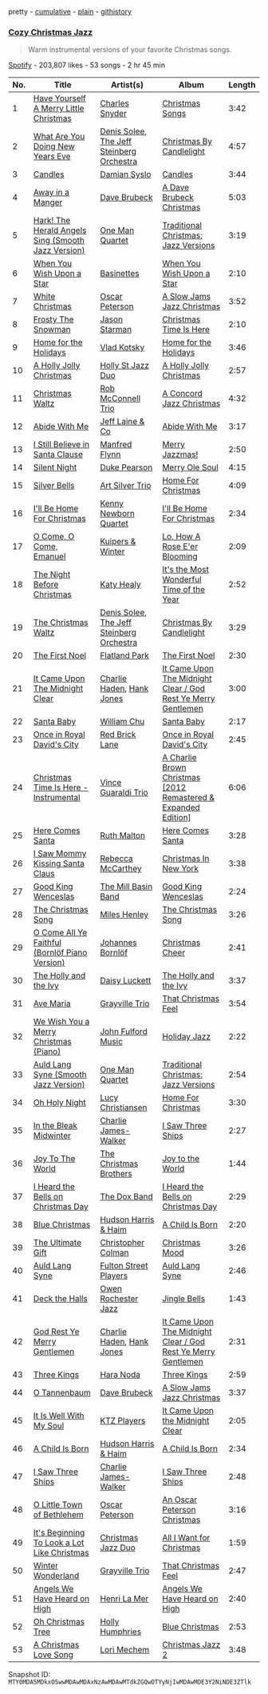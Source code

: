 pretty - [cumulative](/playlists/cumulative/37i9dQZF1DWU0r6G8OGirN.md) - [plain](/playlists/plain/37i9dQZF1DWU0r6G8OGirN) - [githistory](https://github.githistory.xyz/mackorone/spotify-playlist-archive/blob/main/playlists/plain/37i9dQZF1DWU0r6G8OGirN)

### [Cozy Christmas Jazz](https://open.spotify.com/playlist/37i9dQZF1DWU0r6G8OGirN)

> Warm instrumental versions of your favorite Christmas songs.

[Spotify](https://open.spotify.com/user/spotify) - 203,807 likes - 53 songs - 2 hr 45 min

| No. | Title | Artist(s) | Album | Length |
|---|---|---|---|---|
| 1 | [Have Yourself A Merry Little Christmas](https://open.spotify.com/track/6boYat9zHcJseJJKBCKRS6) | [Charles Snyder](https://open.spotify.com/artist/29L67ywhlU9XACCtmJQMSr) | [Christmas Songs](https://open.spotify.com/album/5HbLO8vIITOIGpNGc5q8My) | 3:42 |
| 2 | [What Are You Doing New Years Eve](https://open.spotify.com/track/1fnKHY9FBFexqlx69unvhd) | [Denis Solee](https://open.spotify.com/artist/2D90eAxzLfSL7KkvptyUtF), [The Jeff Steinberg Orchestra](https://open.spotify.com/artist/3rw5T4cOHin6M1Jaf912oJ) | [Christmas By Candlelight](https://open.spotify.com/album/3tSZBHIEPQo1nOrniwqadI) | 4:57 |
| 3 | [Candles](https://open.spotify.com/track/4LBOStx3RgmDRT6qo0sAbe) | [Damian Syslo](https://open.spotify.com/artist/16zAiqqDsHkJ3UPqS9vQiu) | [Candles](https://open.spotify.com/album/6KbPiTD5ECm71o5y9cIbPv) | 3:44 |
| 4 | [Away in a Manger](https://open.spotify.com/track/3qqXv1t6AiCQo8uspabP6g) | [Dave Brubeck](https://open.spotify.com/artist/3kUKwTJdH8FuWzF8p6Dg9E) | [A Dave Brubeck Christmas](https://open.spotify.com/album/01wioMpjriFWJ0ohTuNTMy) | 5:03 |
| 5 | [Hark! The Herald Angels Sing \(Smooth Jazz Version\)](https://open.spotify.com/track/3CtCdVoPoB3IALr4erTZr8) | [One Man Quartet](https://open.spotify.com/artist/2GqlTLOYyA46OpPIhwJJF8) | [Traditional Christmas: Jazz Versions](https://open.spotify.com/album/5z45Sva7XDllFlf2CkSWUC) | 3:19 |
| 6 | [When You Wish Upon a Star](https://open.spotify.com/track/1RS0fQUXF7GJRC5SJwX6MW) | [Basinettes](https://open.spotify.com/artist/3PGR6FLLZdC24ZKvow1IQQ) | [When You Wish Upon a Star](https://open.spotify.com/album/45GERqZgHo745HSE9VgjgN) | 2:10 |
| 7 | [White Christmas](https://open.spotify.com/track/2dvU6xGERLJVghYFioPgmf) | [Oscar Peterson](https://open.spotify.com/artist/6zkX5fhrSD4tdVOmimR9wB) | [A Slow Jams Jazz Christmas](https://open.spotify.com/album/7CVYLI6ozhkfiV8Lken1OQ) | 3:52 |
| 8 | [Frosty The Snowman](https://open.spotify.com/track/1vhjeweVA3yg4cwWZgtSCj) | [Jason Starman](https://open.spotify.com/artist/52a7FDR4OUPloosqc20P3K) | [Christmas Time Is Here](https://open.spotify.com/album/4QieYF9NU48QWzoazTI7C9) | 2:10 |
| 9 | [Home for the Holidays](https://open.spotify.com/track/6M2ZatEcMJNWrhm7dF8h6M) | [Vlad Kotsky](https://open.spotify.com/artist/4dXJTtjTNvhUGdt2j7CU2M) | [Home for the Holidays](https://open.spotify.com/album/3mcRjaxQEF83X8u7PWHqba) | 3:46 |
| 10 | [A Holly Jolly Christmas](https://open.spotify.com/track/1pIu25hl8EmtdXTHQqV51T) | [Holly St Jazz Duo](https://open.spotify.com/artist/5v5Z6rjlMk2Kp4wBxxNv80) | [A Holly Jolly Christmas](https://open.spotify.com/album/2OjP7B1WKh8VcezjQnJ85k) | 2:57 |
| 11 | [Christmas Waltz](https://open.spotify.com/track/0myOinmRDkfWlHnG2wIFzh) | [Rob McConnell Trio](https://open.spotify.com/artist/53mwOK94FGkKKUBUq9jGTx) | [A Concord Jazz Christmas](https://open.spotify.com/album/3cR6XhgcN0mAP5bGVF9ghX) | 4:32 |
| 12 | [Abide With Me](https://open.spotify.com/track/7qPYEUXACuFdUyywP24ZvO) | [Jeff Laine & Co](https://open.spotify.com/artist/4i2Ps9G6SHd16reEGA5xva) | [Abide With Me](https://open.spotify.com/album/5zBhekiGUyciT3kBry7MRp) | 3:17 |
| 13 | [I Still Believe in Santa Clause](https://open.spotify.com/track/23SGz7Wz2c5A9830LLUCdH) | [Manfred Flynn](https://open.spotify.com/artist/1zGhQhooGB9J162ncgrR68) | [Merry Jazzmas!](https://open.spotify.com/album/3VycMqU4q8PbpBMVUiGV4i) | 2:50 |
| 14 | [Silent Night](https://open.spotify.com/track/27N4Y24PdcXZtR4IJ40Fhz) | [Duke Pearson](https://open.spotify.com/artist/2SZ1e7QHN5jon9tpSpQl44) | [Merry Ole Soul](https://open.spotify.com/album/2Px6XKffVuuPx6zaTEDwlx) | 4:15 |
| 15 | [Silver Bells](https://open.spotify.com/track/5cT9UuSKWfCYbDCDQwS2aY) | [Art Silver Trio](https://open.spotify.com/artist/1IdNwXpBJIXak2tdHmICgT) | [Home For Christmas](https://open.spotify.com/album/1K6iFbZbde2NZetHrW1Jj0) | 4:09 |
| 16 | [I'll Be Home For Christmas](https://open.spotify.com/track/6SlcxJo8k3JvrVCeJMiR54) | [Kenny Newborn Quartet](https://open.spotify.com/artist/5JeUKcanK05Vowdds5ynwE) | [I'll Be Home For Christmas](https://open.spotify.com/album/58w2vMY1WFh3Q0hTBIWQxn) | 2:34 |
| 17 | [O Come, O Come, Emanuel](https://open.spotify.com/track/1vx0XNUpmrALy5N9SN4GP5) | [Kuipers & Winter](https://open.spotify.com/artist/1afLjwMvnNhyy6JpewWpeK) | [Lo, How A Rose E'er Blooming](https://open.spotify.com/album/14HGV5wCgntXHX62s5RiII) | 2:09 |
| 18 | [The Night Before Christmas](https://open.spotify.com/track/3qYP1z6cSQuTUosdMURZtw) | [Katy Healy](https://open.spotify.com/artist/4FSVptHzrQg8goD1Evmdgo) | [It's the Most Wonderful Time of the Year](https://open.spotify.com/album/3jkYXSoDo3mH23yZaTVy6W) | 2:52 |
| 19 | [The Christmas Waltz](https://open.spotify.com/track/7o2tVlkdxa178FviUjEfG8) | [Denis Solee](https://open.spotify.com/artist/2D90eAxzLfSL7KkvptyUtF), [The Jeff Steinberg Orchestra](https://open.spotify.com/artist/3rw5T4cOHin6M1Jaf912oJ) | [Christmas By Candlelight](https://open.spotify.com/album/3tSZBHIEPQo1nOrniwqadI) | 3:29 |
| 20 | [The First Noel](https://open.spotify.com/track/4pVxflK7JBEAzj4pEY8G8e) | [Flatland Park](https://open.spotify.com/artist/6xOql32xqR0X46QkNLCzPd) | [The First Noel](https://open.spotify.com/album/0UykYUfd6JfL0WXXqbKGiX) | 2:30 |
| 21 | [It Came Upon The Midnight Clear](https://open.spotify.com/track/7kgBkrinjUUCan2juXayQZ) | [Charlie Haden](https://open.spotify.com/artist/5Pqc0ZFA20Y9zGJZ3ojUin), [Hank Jones](https://open.spotify.com/artist/0BhFfJmScFj7OzqVaDqnSv) | [It Came Upon The Midnight Clear / God Rest Ye Merry Gentlemen](https://open.spotify.com/album/5MkXBVo1xAvfjfTg6Sn6yP) | 3:00 |
| 22 | [Santa Baby](https://open.spotify.com/track/4t7gSDW8t9Nzoy3z63Q253) | [William Chu](https://open.spotify.com/artist/1OMbaqIBBz86y7FdoMcwMv) | [Santa Baby](https://open.spotify.com/album/0oVxHx60zwj8nRiPgkcDGp) | 2:17 |
| 23 | [Once in Royal David's City](https://open.spotify.com/track/68ugUmH1wjIN0vCR98sC7G) | [Red Brick Lane](https://open.spotify.com/artist/2zw8MpGMCASv0YfeAuUUzJ) | [Once in Royal David's City](https://open.spotify.com/album/5dDT9Nh3MCITsacmvIv6lp) | 2:45 |
| 24 | [Christmas Time Is Here \- Instrumental](https://open.spotify.com/track/4DphT1rljbJjbK9WdrR1zI) | [Vince Guaraldi Trio](https://open.spotify.com/artist/4ytkhMSAnrDP8XzRNlw9FS) | [A Charlie Brown Christmas \[2012 Remastered & Expanded Edition\]](https://open.spotify.com/album/7DuJYWu66RPdcekF5TuZ7w) | 6:06 |
| 25 | [Here Comes Santa](https://open.spotify.com/track/7dXYFKVoQhAkrY9U2qQzpA) | [Ruth Malton](https://open.spotify.com/artist/2mm0psmPDIsQH3XtQGsl25) | [Here Comes Santa](https://open.spotify.com/album/6ZLd0vpnu2UBLUN7gGUeQk) | 3:28 |
| 26 | [I Saw Mommy Kissing Santa Claus](https://open.spotify.com/track/5DLLYzJ575Fm5nO9JMz1Qb) | [Rebecca McCarthey](https://open.spotify.com/artist/6jwFngKucSiFvC4ZnyNuSq) | [Christmas In New York](https://open.spotify.com/album/2f1Yvqn1ObgJjAZahXKAsW) | 3:38 |
| 27 | [Good King Wenceslas](https://open.spotify.com/track/2ZSUAGIAUGFRBifcs0SuNt) | [The Mill Basin Band](https://open.spotify.com/artist/4lMgo5IwaCdF1fRSdubcUU) | [Good King Wenceslas](https://open.spotify.com/album/3hgjaTTBTZVIHuXLbUN5my) | 2:24 |
| 28 | [The Christmas Song](https://open.spotify.com/track/0QxOpxLx8FEVOYDtnLbS3U) | [Miles Henley](https://open.spotify.com/artist/1eBBS6WRUF3I0JGkLMHtNt) | [The Christmas Song](https://open.spotify.com/album/4tAD85fBWxNxfI1VjoermN) | 3:26 |
| 29 | [O Come All Ye Faithful \(Bornlöf Piano Version\)](https://open.spotify.com/track/2xHCs5TFxAmOCo3lR6r7D3) | [Johannes Bornlöf](https://open.spotify.com/artist/1yLIaxyVkZnLMXhfRSYEjV) | [Christmas Cheer](https://open.spotify.com/album/4YT1l7sAjsWq86iZLyEef0) | 2:41 |
| 30 | [The Holly and the Ivy](https://open.spotify.com/track/0F8ZbcUtitZnH2b9E2azZa) | [Daisy Luckett](https://open.spotify.com/artist/2tVudUZYXpEdgAK3TDPYoH) | [The Holly and the Ivy](https://open.spotify.com/album/0RFl5bt4ejJMnGGZR21BWe) | 3:37 |
| 31 | [Ave Maria](https://open.spotify.com/track/4Ed2ZWI33fojtD1FRhVk29) | [Grayville Trio](https://open.spotify.com/artist/6ll13Y20dnndy8mAuF9tgk) | [That Christmas Feel](https://open.spotify.com/album/1eRIaiBeErayP8Cfve02kJ) | 3:54 |
| 32 | [We Wish You a Merry Christmas \(Piano\)](https://open.spotify.com/track/46o7C7eAk0MHuRIoniPfwZ) | [John Fulford Music](https://open.spotify.com/artist/6CL7c5qT8oda6dIdyOoXTz) | [Holiday Jazz](https://open.spotify.com/album/4Y5LPU1oUNQUGPNOEq8Jkm) | 2:22 |
| 33 | [Auld Lang Syne \(Smooth Jazz Version\)](https://open.spotify.com/track/6ds2UE6EaWhrimlqeacaVr) | [One Man Quartet](https://open.spotify.com/artist/2GqlTLOYyA46OpPIhwJJF8) | [Traditional Christmas: Jazz Versions](https://open.spotify.com/album/5Ci9GLG88dVLPuQn1Qn6Hl) | 2:54 |
| 34 | [Oh Holy Night](https://open.spotify.com/track/1sCwaLpoN8VitJIYHgWZei) | [Lucy Christiansen](https://open.spotify.com/artist/7MEdErlyxiA996mSCEy9l0) | [Home For Christmas](https://open.spotify.com/album/2TH7H24oY5NaW44MILtcPK) | 3:30 |
| 35 | [In the Bleak Midwinter](https://open.spotify.com/track/5QCub19WJvIa3TDtJaHl8I) | [Charlie James\-Walker](https://open.spotify.com/artist/7apm9TJQ66v5ykLahf9B3U) | [I Saw Three Ships](https://open.spotify.com/album/72Eg5ywjro4gFFqgG8ewqS) | 2:27 |
| 36 | [Joy To The World](https://open.spotify.com/track/1HPF2x2SgdWwrGVgPh16ki) | [The Christmas Brothers](https://open.spotify.com/artist/4hq9JfKZqh3qDuAvRZK81e) | [Joy to the World](https://open.spotify.com/album/1kezJtycElHPKwIsI6x1ur) | 1:44 |
| 37 | [I Heard the Bells on Christmas Day](https://open.spotify.com/track/5i5I6SXrI8No6aEHrGlzIx) | [The Dox Band](https://open.spotify.com/artist/5nk8TLI3DoGV9Fyaa7V9JL) | [I Heard the Bells on Christmas Day](https://open.spotify.com/album/7dko1YoyuNsJ3z6pFLsp5c) | 2:29 |
| 38 | [Blue Christmas](https://open.spotify.com/track/5Xsw49uHfrolDpzV1S0R3n) | [Hudson Harris & Haim](https://open.spotify.com/artist/29EE6iBb3i7sWjsz410xbV) | [A Child Is Born](https://open.spotify.com/album/5i3P1z4tgoe8qMFnsFG9Bb) | 2:20 |
| 39 | [The Ultimate Gift](https://open.spotify.com/track/1VhZ2wkxATCvH9lwOHsgC0) | [Christopher Colman](https://open.spotify.com/artist/1UxRQ4Luzf0P1b6zFjXk7N) | [Christmas Mood](https://open.spotify.com/album/1prCYFqQV04mzRptYLm1pm) | 3:26 |
| 40 | [Auld Lang Syne](https://open.spotify.com/track/777i3gdjJMVlWvVJvErZeu) | [Fulton Street Players](https://open.spotify.com/artist/3ZOpJEdIEoBxNv0MWG5FB0) | [Auld Lang Syne](https://open.spotify.com/album/3ct7cW6gOZZg8Md58zyna9) | 2:46 |
| 41 | [Deck the Halls](https://open.spotify.com/track/2HVU1szAZjST5179APX1ck) | [Owen Rochester Jazz](https://open.spotify.com/artist/7qYuRRLowPK759yfhiY1cS) | [Jingle Bells](https://open.spotify.com/album/7wSW8TOkMzrSiAD6Wulblw) | 1:43 |
| 42 | [God Rest Ye Merry Gentlemen](https://open.spotify.com/track/0fpmiqjmRvG6zk3y3RSkW0) | [Charlie Haden](https://open.spotify.com/artist/5Pqc0ZFA20Y9zGJZ3ojUin), [Hank Jones](https://open.spotify.com/artist/0BhFfJmScFj7OzqVaDqnSv) | [It Came Upon The Midnight Clear / God Rest Ye Merry Gentlemen](https://open.spotify.com/album/5MkXBVo1xAvfjfTg6Sn6yP) | 2:31 |
| 43 | [Three Kings](https://open.spotify.com/track/2KwzZRHYlsFzGDk1yhMs7Q) | [Hara Noda](https://open.spotify.com/artist/6ezFSYpcIHmJfQ0ZrGQmyh) | [Three Kings](https://open.spotify.com/album/197S7gs5VS1KvDx5aHoau5) | 2:59 |
| 44 | [O Tannenbaum](https://open.spotify.com/track/2xADXrCsbvisyiD4GGkXYo) | [Dave Brubeck](https://open.spotify.com/artist/3kUKwTJdH8FuWzF8p6Dg9E) | [A Slow Jams Jazz Christmas](https://open.spotify.com/album/7CVYLI6ozhkfiV8Lken1OQ) | 3:37 |
| 45 | [It Is Well With My Soul](https://open.spotify.com/track/0qcckgiXgPlmE2DtJFRWAk) | [KTZ Players](https://open.spotify.com/artist/5IFXbDEfoLijwZB1YB2bTe) | [It Came Upon the Midnight Clear](https://open.spotify.com/album/55akvbir79e3aLW1XBS0pz) | 2:05 |
| 46 | [A Child Is Born](https://open.spotify.com/track/6jhdzfTDrFAHeK54v3T3JW) | [Hudson Harris & Haim](https://open.spotify.com/artist/29EE6iBb3i7sWjsz410xbV) | [A Child Is Born](https://open.spotify.com/album/5i3P1z4tgoe8qMFnsFG9Bb) | 2:34 |
| 47 | [I Saw Three Ships](https://open.spotify.com/track/1OfkfkZeJVO0hB26HTP1o2) | [Charlie James\-Walker](https://open.spotify.com/artist/7apm9TJQ66v5ykLahf9B3U) | [I Saw Three Ships](https://open.spotify.com/album/72Eg5ywjro4gFFqgG8ewqS) | 2:48 |
| 48 | [O Little Town of Bethlehem](https://open.spotify.com/track/0ymty2BkJI50ZYOQagxpzt) | [Oscar Peterson](https://open.spotify.com/artist/6zkX5fhrSD4tdVOmimR9wB) | [An Oscar Peterson Christmas](https://open.spotify.com/album/5dqDUL5HIhxapzKoyIndfH) | 3:16 |
| 49 | [It's Beginning To Look a Lot Like Christmas](https://open.spotify.com/track/2ekoeJhto1KoKUzlaFokde) | [Christmas Jazz Duo](https://open.spotify.com/artist/13XRIoHlZNZChhsOwvkovD) | [All I Want for Christmas](https://open.spotify.com/album/4fUlyX2S164VoHO2y4IYP4) | 1:59 |
| 50 | [Winter Wonderland](https://open.spotify.com/track/09hSLe9VWIOT5uiMDufJZF) | [Grayville Trio](https://open.spotify.com/artist/6ll13Y20dnndy8mAuF9tgk) | [That Christmas Feel](https://open.spotify.com/album/1eRIaiBeErayP8Cfve02kJ) | 2:47 |
| 51 | [Angels We Have Heard on High](https://open.spotify.com/track/0TDif8fPpS7TfXsOHLHfDn) | [Henri La Mer](https://open.spotify.com/artist/4pkV0vxYX43iSVbrQaFSO9) | [Angels We Have Heard on High](https://open.spotify.com/album/2KqInjYpnuhRqjqff6qgDF) | 2:40 |
| 52 | [Oh Christmas Tree](https://open.spotify.com/track/2pYXmds8IjEUvg1hFVYygg) | [Holly Humphries](https://open.spotify.com/artist/1LEm1FrOUeY0mc4QSANWCv) | [Blue Christmas](https://open.spotify.com/album/2OTob7u7QIBN14LmOckwvc) | 2:53 |
| 53 | [A Christmas Love Song](https://open.spotify.com/track/1rkIIRDsTaaAShnlE3qxyD) | [Lori Mechem](https://open.spotify.com/artist/4iOaiUFARBMbAKFW1AHeI4) | [Christmas Jazz 2](https://open.spotify.com/album/28uj6wDrwR9YLC4DPYjrT2) | 3:48 |

Snapshot ID: `MTY0MDA5MDkxOSwwMDAwMDAxNzAwMDAwMTdkZGQwOTYyNjIwMDAwMDE3Y2NiNDE3ZTlk`
